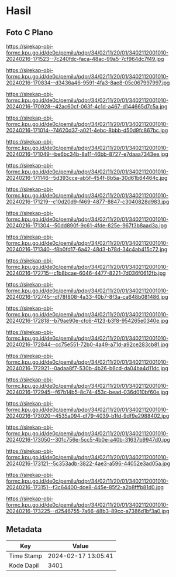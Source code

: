 # Hasil

## Foto C Plano

https://sirekap-obj-formc.kpu.go.id/de0c/pemilu/pdpr/34/02/11/20/01/3402112001010-20240216-171523--7c240fdc-faca-48ac-99a5-7cf964dc7f49.jpg

https://sirekap-obj-formc.kpu.go.id/de0c/pemilu/pdpr/34/02/11/20/01/3402112001010-20240216-170834--d3436a46-9591-4fa3-8ae8-05c067997997.jpg

https://sirekap-obj-formc.kpu.go.id/de0c/pemilu/pdpr/34/02/11/20/01/3402112001010-20240216-170928--42ac60cf-063f-4c1d-a467-d144665d7c5a.jpg

https://sirekap-obj-formc.kpu.go.id/de0c/pemilu/pdpr/34/02/11/20/01/3402112001010-20240216-171014--74620d37-a021-4ebc-8bbb-d50d9fc867bc.jpg

https://sirekap-obj-formc.kpu.go.id/de0c/pemilu/pdpr/34/02/11/20/01/3402112001010-20240216-171049--be6bc34b-8a11-46bb-8727-e7daaa7343ee.jpg

https://sirekap-obj-formc.kpu.go.id/de0c/pemilu/pdpr/34/02/11/20/01/3402112001010-20240216-171146--5d393cce-ab5f-454f-8b5a-30d61b64464c.jpg

https://sirekap-obj-formc.kpu.go.id/de0c/pemilu/pdpr/34/02/11/20/01/3402112001010-20240216-171219--c10d20d9-f469-4877-8847-c3040828d983.jpg

https://sirekap-obj-formc.kpu.go.id/de0c/pemilu/pdpr/34/02/11/20/01/3402112001010-20240216-171304--50dd890f-9c61-4fde-825e-967f3b8aad3a.jpg

https://sirekap-obj-formc.kpu.go.id/de0c/pemilu/pdpr/34/02/11/20/01/3402112001010-20240216-171340--f8b0fd17-6a42-48d3-b78d-34c4ab415c72.jpg

https://sirekap-obj-formc.kpu.go.id/de0c/pemilu/pdpr/34/02/11/20/01/3402112001010-20240216-172715--c1b8bcae-6046-4477-8221-7d036f0612fb.jpg

https://sirekap-obj-formc.kpu.go.id/de0c/pemilu/pdpr/34/02/11/20/01/3402112001010-20240216-172745--df78f808-4a33-40b7-8f3a-ca648b081486.jpg

https://sirekap-obj-formc.kpu.go.id/de0c/pemilu/pdpr/34/02/11/20/01/3402112001010-20240216-172818--b79ae90e-cfc6-4123-b3f8-954265e0340e.jpg

https://sirekap-obj-formc.kpu.go.id/de0c/pemilu/pdpr/34/02/11/20/01/3402112001010-20240216-172844--cc75e551-72b0-4a49-a71d-a92ce283cb81.jpg

https://sirekap-obj-formc.kpu.go.id/de0c/pemilu/pdpr/34/02/11/20/01/3402112001010-20240216-172921--0adaa8f7-530b-4b26-b6cd-da04ba4d11dc.jpg

https://sirekap-obj-formc.kpu.go.id/de0c/pemilu/pdpr/34/02/11/20/01/3402112001010-20240216-172945--f67b14b5-8c74-453c-bead-036d010bf60e.jpg

https://sirekap-obj-formc.kpu.go.id/de0c/pemilu/pdpr/34/02/11/20/01/3402112001010-20240216-173020--4535a094-df79-4039-b1fd-9df9e2988402.jpg

https://sirekap-obj-formc.kpu.go.id/de0c/pemilu/pdpr/34/02/11/20/01/3402112001010-20240216-173050--301c756e-5cc5-4b0e-a40b-31637b9947d0.jpg

https://sirekap-obj-formc.kpu.go.id/de0c/pemilu/pdpr/34/02/11/20/01/3402112001010-20240216-173121--5c353adb-3822-4ae3-a596-44052e3ad05a.jpg

https://sirekap-obj-formc.kpu.go.id/de0c/pemilu/pdpr/34/02/11/20/01/3402112001010-20240216-173151--f3c64400-dce8-445e-85f2-a2b8fffb81d0.jpg

https://sirekap-obj-formc.kpu.go.id/de0c/pemilu/pdpr/34/02/11/20/01/3402112001010-20240216-173225--d2546755-7a66-48b3-89cc-a7386d1bf3a0.jpg


## Metadata

| Key        | Value               |
| ---------- | ------------------- |
| Time Stamp | 2024-02-17 13:05:41 |
| Kode Dapil | 3401                |



